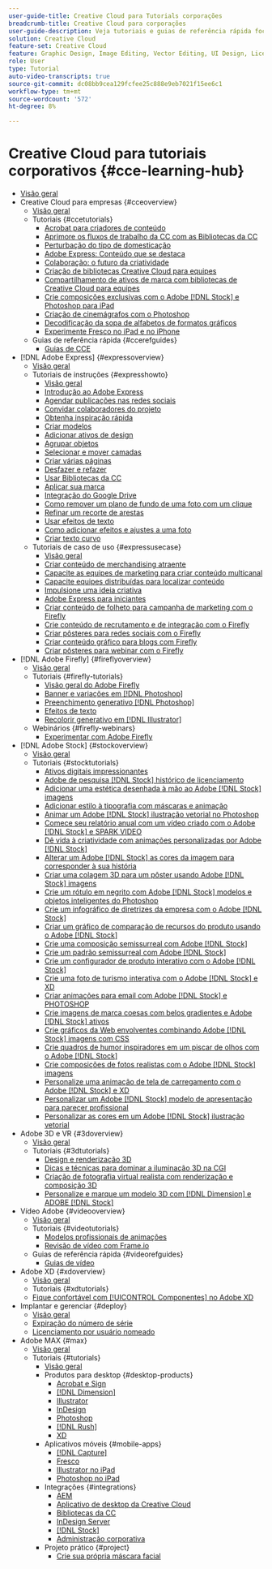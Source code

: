 ```yaml
---
user-guide-title: Creative Cloud para Tutorials corporações
breadcrumb-title: Creative Cloud para corporações
user-guide-description: Veja tutoriais e guias de referência rápida focados no Creative Cloud para corporações
solution: Creative Cloud
feature-set: Creative Cloud
feature: Graphic Design, Image Editing, Vector Editing, UI Design, Licensable Assets, Gen AI, Video Editing, 3D
role: User
type: Tutorial
auto-video-transcripts: true
source-git-commit: dc08bb9cea129fcfee25c888e9eb7021f15ee6c1
workflow-type: tm+mt
source-wordcount: '572'
ht-degree: 8%

---
```



# Creative Cloud para tutoriais corporativos {#cce-learning-hub}

+ [Visão geral](overview.md)
+ Creative Cloud para empresas {#cceoverview}
   + [Visão geral](cce/overview-cce.md)
   + Tutoriais {#ccetutorials}
      + [Acrobat para criadores de conteúdo](cce/acrobat-content-creators.md)
      + [Aprimore os fluxos de trabalho da CC com as Bibliotecas da CC](cce/cc-workflows-cc-libraries.md)
      + [Perturbação do tipo de domesticação](cce/taming-type-anxiety.md)
      + [Adobe Express: Conteúdo que se destaca](cce/adobe-express-content-that-stands-out.md)
      + [Colaboração: o futuro da criatividade](cce/collaboration-the-future-of-creativity.md)
      + [Criação de bibliotecas Creative Cloud para equipes](cce/ccteamlibraries.md)
      + [Compartilhamento de ativos de marca com bibliotecas de Creative Cloud para equipes](cce/sharecclibraries.md)
      + [Crie composições exclusivas com o Adobe [!DNL Stock] e Photoshop para iPad](cce/compositepsipad.md)
      + [Criação de cinemágrafos com o Photoshop](cce/cinemagraphps.md)
      + [Decodificação da sopa de alfabetos de formatos gráficos](cce/alphabetsoup.md)
      + [Experimente Fresco no iPad e no iPhone](cce/frescoworkshop.md)
   + Guias de referência rápida {#ccerefguides}
      + [Guias de CCE](quick-reference/overview-ref.md)
+ [!DNL Adobe Express] {#expressoverview}
   + [Visão geral](express/overview-express.md)
   + Tutoriais de instruções {#expresshowto}
      + [Visão geral](express/overview-express-how-to.md)
      + [Introdução ao Adobe Express](express/get-started.md)
      + [Agendar publicações nas redes sociais](express/schedule.md)
      + [Convidar colaboradores do projeto](express/collaborate.md)
      + [Obtenha inspiração rápida](express/get-inspiration.md)
      + [Criar modelos](express/create-templates.md)
      + [Adicionar ativos de design](express/add-design-assets.md)
      + [Agrupar objetos](express/group-objects.md)
      + [Selecionar e mover camadas](express/layers.md)
      + [Criar várias páginas](express/multiple-pages.md)
      + [Desfazer e refazer](express/undo-redo.md)
      + [Usar Bibliotecas da CC](express/cc-libraries.md)
      + [Aplicar sua marca](express/brand.md)
      + [Integração do Google Drive](express/google-drive.md)
      + [Como remover um plano de fundo de uma foto com um clique](express/remove-background.md)
      + [Refinar um recorte de arestas](express/refine-cutout.md)
      + [Usar efeitos de texto](express/text-effects.md)
      + [Como adicionar efeitos e ajustes a uma foto](express/image-effects.md)
      + [Criar texto curvo](express/create-curved-text.md)
   + Tutoriais de caso de uso {#expressusecase}
      + [Visão geral](express/overview-express-use-case-tutorials.md)
      + [Criar conteúdo de merchandising atraente](express/compelling-merchandise.md)
      + [Capacite as equipes de marketing para criar conteúdo multicanal](express/multi-channel-marketing-content.md)
      + [Capacite equipes distribuídas para localizar conteúdo](express/localized-marketing-content.md)
      + [Impulsione uma ideia criativa](express/jumpstart-ideation.md)
      + [Adobe Express para iniciantes](express/adobe-express-beginners.md)
      + [Criar conteúdo de folheto para campanha de marketing com o Firefly](express/create-local-marketing.md)
      + [Crie conteúdo de recrutamento e de integração com o Firefly](express/create-on-boarding.md)
      + [Criar pôsteres para redes sociais com o Firefly](express/create-social-posters.md)
      + [Criar conteúdo gráfico para blogs com Firefly](express/create-blog-graphics.md)
      + [Criar pôsteres para webinar com o Firefly](express/create-webinar-poster.md)
+ [!DNL Adobe Firefly] {#fireflyoverview}
   + [Visão geral](firefly/overview-firefly.md)
   + Tutoriais {#firefly-tutorials}
      + [Visão geral do Adobe Firefly](firefly/overview-of-firefly.md)
      + [Banner e variações em [!DNL Photoshop]](firefly/web-banner-ad.md)
      + [Preenchimento generativo [!DNL Photoshop]](firefly/generative-fill.md)
      + [Efeitos de texto](firefly/text-effects.md)
      + [Recolorir generativo em [!DNL Illustrator]](firefly/generative-recolor.md)
   + Webinários {#firefly-webinars}
      + [Experimentar com Adobe Firefly](firefly/webinar-experimenting.md)
+ [!DNL Adobe Stock] {#stockoverview}
   + [Visão geral](stock/overview-stock.md)
   + Tutoriais {#stocktutorials}
      + [Ativos digitais impressionantes](stock/stunning-digital-assets.md)
      + [Adobe de pesquisa [!DNL Stock] histórico de licenciamento](stock/searchstock.md)
      + [Adicionar uma estética desenhada à mão ao Adobe [!DNL Stock] imagens](stock/handdrawn.md)
      + [Adicionar estilo à tipografia com máscaras e animação](stock/flairtypography.md)
      + [Animar um Adobe [!DNL Stock] ilustração vetorial no Photoshop](stock/animatevector.md)
      + [Comece seu relatório anual com um vídeo criado com o Adobe [!DNL Stock] e SPARK VIDEO](stock/annualreport.md)
      + [Dê vida à criatividade com animações personalizadas por Adobe [!DNL Stock]](stock/customanimations.md)
      + [Alterar um Adobe [!DNL Stock] as cores da imagem para corresponder à sua história](stock/changecolors.md)
      + [Criar uma colagem 3D para um pôster usando Adobe [!DNL Stock] imagens](stock/collage.md)
      + [Crie um rótulo em negrito com Adobe [!DNL Stock] modelos e objetos inteligentes do Photoshop](stock/boldlabel.md)
      + [Crie um infográfico de diretrizes da empresa com o Adobe [!DNL Stock]](stock/infographic.md)
      + [Criar um gráfico de comparação de recursos do produto usando o Adobe [!DNL Stock]](stock/featurecomparison.md)
      + [Crie uma composição semissurreal com Adobe [!DNL Stock]](stock/surrealcomposite.md)
      + [Crie um padrão semissurreal com Adobe [!DNL Stock]](stock/surrealpattern.md)
      + [Crie um configurador de produto interativo com o Adobe [!DNL Stock]](stock/productconfigurator.md)
      + [Crie uma foto de turismo interativa com o Adobe [!DNL Stock] e XD](stock/interactivetourismphoto.md)
      + [Criar animações para email com Adobe [!DNL Stock] e PHOTOSHOP](stock/animationemail.md)
      + [Crie imagens de marca coesas com belos gradientes e Adobe [!DNL Stock] ativos](stock/brandgradients.md)
      + [Crie gráficos da Web envolventes combinando Adobe [!DNL Stock] imagens com CSS](stock/webgraphics.md)
      + [Crie quadros de humor inspiradores em um piscar de olhos com o Adobe [!DNL Stock]](stock/moodboard.md)
      + [Crie composições de fotos realistas com o Adobe [!DNL Stock] imagens](stock/realisticcomposite.md)
      + [Personalize uma animação de tela de carregamento com o Adobe [!DNL Stock] e XD](stock/loadingscreen.md)
      + [Personalizar um Adobe [!DNL Stock] modelo de apresentação para parecer profissional](stock/presentationtemplate.md)
      + [Personalizar as cores em um Adobe [!DNL Stock] ilustração vetorial](stock/customizecolors.md)
+ Adobe 3D e VR {#3doverview}
   + [Visão geral](3di/overview-3di.md)
   + Tutoriais {#3dtutorials}
      + [Design e renderização 3D](3di/substance-3d-stager.md)
      + [Dicas e técnicas para dominar a iluminação 3D na CGI](3di/mastering3dlighting.md)
      + [Criação de fotografia virtual realista com renderização e composição 3D](3di/photorealistic.md)
      + [Personalize e marque um modelo 3D com [!DNL Dimension] e ADOBE [!DNL Stock]](3di/3ddimensionstock.md)
+ Vídeo Adobe {#videooverview}
   + [Visão geral](dva/overview-dva.md)
   + Tutoriais {#videotutorials}
      + [Modelos profissionais de animações](dva/motion-graphics-templates.md)
      + [Revisão de vídeo com Frame.io](dva/video-review-frame-io.md)
   + Guias de referência rápida {#videorefguides}
      + [Guias de vídeo](dva/overview-dva-ref.md)
+ Adobe XD {#xdoverview}
   + [Visão geral](xd/overview-xd.md)
   + Tutoriais {#xdtutorials}
   + [Fique confortável com [!UICONTROL Componentes] no Adobe XD](xd/components.md)
+ Implantar e gerenciar {#deploy}
   + [Visão geral](deploy/overview-deploy.md)
   + [Expiração do número de série](deploy/cceserial.md)
   + [Licenciamento por usuário nomeado](deploy/nameduserlicensing.md)
+ Adobe MAX {#max}
   + [Visão geral](max/overview-max.md)
   + Tutoriais {#tutorials}
      + [Visão geral](max/maxtutorials.md)
      + Produtos para desktop {#desktop-products}
         + [Acrobat e Sign](max/acrobat-sign.md)
         + [[!DNL Dimension]](max/dimension.md)
         + [Illustrator](max/illustrator.md)
         + [InDesign](max/indesign.md)
         + [Photoshop](max/photoshop.md)
         + [[!DNL Rush]](max/rush.md)
         + [XD](max/xd.md)
      + Aplicativos móveis {#mobile-apps}
         + [[!DNL Capture]](max/capture.md)
         + [Fresco](max/fresco.md)
         + [Illustrator no iPad](max/illustratoripad.md)
         + [Photoshop no iPad](max/photoshopipad.md)
      + Integrações {#integrations}
         + [AEM](max/aem.md)
         + [Aplicativo de desktop da Creative Cloud](max/creativeclouddesktopapp.md)
         + [Bibliotecas da CC](max/cclibraries.md)
         + [InDesign Server](max/indesignserver.md)
         + [[!DNL Stock]](max/stock.md)
         + [Administração corporativa](max/enterprise.md)
      + Projeto prático {#project}
         + [Crie sua própria máscara facial](max/handsonproject.md)